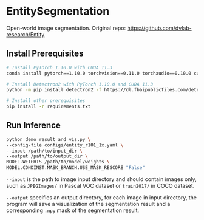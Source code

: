 # EntitySegmentation

Open-world image segmentation. Original repo: https://github.com/dvlab-research/Entity

## Install Prerequisites

```bash
# Install PyTorch 1.10.0 with CUDA 11.3
conda install pytorch==1.10.0 torchvision==0.11.0 torchaudio==0.10.0 cudatoolkit=11.3 -c pytorch -c conda-forge

# Install Detectron2 with PyTorch 1.10.0 and CUDA 11.3
python -m pip install detectron2 -f https://dl.fbaipublicfiles.com/detectron2/wheels/cu113/torch1.10/index.html

# Install other prerequisites
pip install -r requirements.txt
```

## Run Inference

```bash
python demo_result_and_vis.py \
--config-file configs/entity_r101_1x.yaml \
--input /path/to/input_dir \
--output /path/to/output_dir \
MODEL.WEIGHTS /path/to/model/weights \
MODEL.CONDINST.MASK_BRANCH.USE_MASK_RESCORE "False"
```

`--input` is the path to image input directory and should contain images only, such as `JPEGImages/` in Pascal VOC dataset or `train2017/` in COCO dataset.

`--output` specifies an output directory, for each image in input directory, the program will save a visualization of the segmentation result and a corresponding `.npy` mask of the segmentation result.

